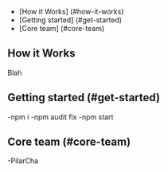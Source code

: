 - [How it Works] (#how-it-works)
- [Getting started] (#get-started)
- [Core team] (#core-team)

## How it Works
Blah

## Getting started (#get-started)
-npm i
-npm audit fix
-npm start

## Core team (#core-team)
-PilarCha
